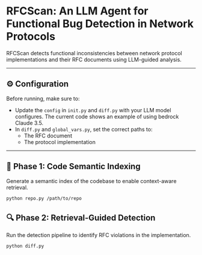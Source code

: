 # RFCScan: An LLM Agent for Functional Bug Detection in Network Protocols

RFCScan detects functional inconsistencies between network protocol implementations and their RFC documents using LLM-guided analysis.

---
## ⚙️ Configuration

Before running, make sure to:

- Update the `config` in `init.py` and `diff.py` with your LLM model configures. The current code shows an example of using bedrock Claude 3.5.
- In `diff.py` and `global_vars.py`, set the correct paths to:
  - The RFC document
  - The protocol implementation


---
## 🚀 Phase 1: Code Semantic Indexing

Generate a semantic index of the codebase to enable context-aware retrieval.

```bash
python repo.py /path/to/repo
```

## 🔍 Phase 2: Retrieval-Guided Detection

Run the detection pipeline to identify RFC violations in the implementation.

```bash
python diff.py
```